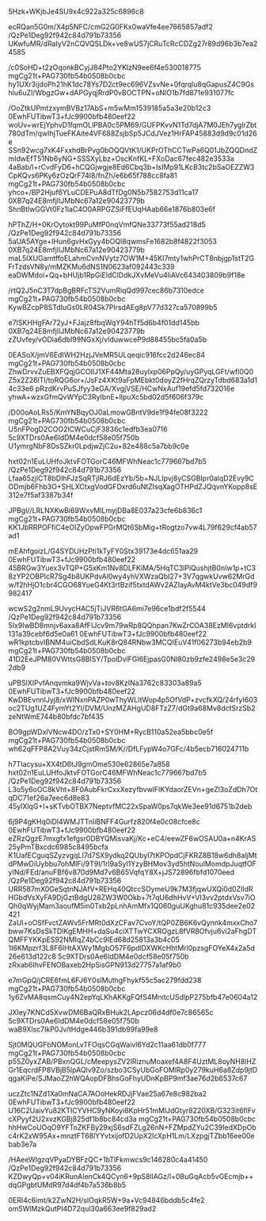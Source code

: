 5Hzk+WKjbJe4SU9x4c922a325c6896c8

ecRQan5G0m/X4p5NFC/cmG2G0FKx0waVfe4ee7665857adf2
/QzPe1Deg92f942c84d791b73356
UKwfuMR/dRaIyV2nCQVQSLDk+ve8wUS7jCRuTcRcCDZg27r89d96b3b7ea24585

/c0SoHD+t2zOqonkBCyjJ84Pto2YKlzN9ee6f4e530018775
mgCg21t+PAG730fb54b0508b0cbc
hy1UXr3ijdoPh21hK1dc78Ys7D2ct9ec696VZsvNe+0fqrqlu8qGapusZ4C9Gshlu6uZl/WbgzGw+dAPGyqjRrdP0vBOCTPN+oNlO1b7fd871e931077fc

/OoZtkUPmtzxymBVBz17AbS+m5wMm1539185a5a3e20b12c3
0EwhFUTibwT3+fJc9900bfb480eef22
woUv+wrEjYphvD1fqmOLlPBA0c5PM69/GUFPKvvN1Td7djA7M0JEh7yglrZbt780dTm/qwIhjTueFKAite4VF688ZsjbSp5JCdJVez1HrFAP45883d9d9c01d26e
SSn92wcg7xK4FxxhdBrPvg0bOQQVtK1/UKPrOThCCTwPa6Q01JbZQQDndZmIdwEfT51Nb6yNG+SSSXyLbz+OscKnfKL+FXoDac67fec482e3533a
4aBab/I+rCvdFyD6+hCQGjwgje8Ed6Cbq3b+IsIMp91LKcB3tc2bSaOEZZW3CpKQvs6PKy6zOzQrF74I8/fnZh/e6b65f788cc8fa81
mgCg21t+PAG730fb54b0508b0cbc
yhco+/BP2Hjuf6YLuCDEPuA8dTfDg0N5b7582753d11ca17
0XB7q24E8mfjIlJMbNc67a12e90423779b
ShnBtlwGGVt0Fz1laC4O0ARPGZSiFfEUqHAab66e1876b803e6f

hPThZ/H+0KrOytokt99PuMfP0nqVmfQNe33773f55ad218d5
/QzPe1Deg92f942c84d791b73356
5aUA5AYge+IHun6gvHxGyy4bOQl8qwmsFe1682b8f4822f3053
0XB7q24E8mfjIlJMbNc67a12e90423779b
maL5IXUGamtffoELahmCvnNVytz7OW1M+45KI7mty1whPrCT8nbjgp1stT2GFrTzdsVN8y/mMZKMu6dNS1N0623af092443c339
eaDWMdoi+Qq+bHUjb1RpGiEldClDdkJXvMeVu4liAVc643403809b9f18e

/rtQ2J5nC3T7dpBgBRFcTS2VumRiqQd997cec86b7310edce
mgCg21t+PAG730fb54b0508b0cbc
KywBZcpP8STdIuGs0LR04Sk7PlrsdAEg8pV77d327ca570899b5

e7ISKHHgFAr72yJ+FJajz8fbqWqY94hTf5d6b4f01dd145bb
0XB7q24E8mfjIlJMbNc67a12e90423779b
zZUvfey/vODia6dbI99NGxXj/vlduwwceP9d88455bc5fa0a5b

0EASoX/jmV6EdIWH2HzjJVeMR5ULqeqic916fcc2d246ec84
mgCg21t+PAG730fb54b0508b0cbc
ZhwDrvvZuEBXFQqjGCOlIJ1XF44Mta28uylxp06PpQy/uyGPyqLGFt/wfl0Q0Z5x2Z26lTl/toRQG6or+/JsFz4XKt9aFpMEbkt0doyZ2fHrqZQrzyTdbd683a1d14c33e6
pRzdKrvPuSJfyy3eGA/XvgjVSE/HCwNxAuf19efd5fd732016e
yhwA+wzxGfmQvWYpC3RyIbnE+lIpuXc5bd02d5f606f379c

/D00oAoLRs5/KmYNBqyOJ0aLmowGBntV9de1f94fe08f3222
mgCg21t+PAG730fb54b0508b0cbc
U5nFPogD2COO2lCWCuCjF3836c1edfb3ea0716
5c9XTDrs0Ae6IdDM4e0dcf58e05f750b
U1ymrgNbF8DsSZkr0LpdjwZjC2u+82e488c5a7bb9c0e

hxt02n1EuLUHfoJktvFOTGorC46MFWhNeac1c779667bd7b5
/QzPe1Deg92f942c84d791b73356
Lfaa65zjlCT8bDlhFJzSqRTjlRJ6dEzYb/5b+NJLIpvj8yCSGBIpr0alqD2Evy9CODmjb6Fhb3O+SHLXCtxgVodGFDxrd6uNtZIsqXagOTHPdZJQqvnYKopp8sE312e7f5af3387b34f

JPBgl//LRLNXKwBi69WxvMILmyjDBa8E037a23cfe6b836c1
mgCg21t+PAG730fb54b0508b0cbc
KK1JbRRPOFfiC4eOIZyOpwFPGrMQt6SbMig+tRogtzo7vw4L79f629cf4ab57ad1

mEAhfgoizL/G4SYDUHzPti1kTyFY0Stx39173e4dc651aa29
0EwhFUTibwT3+fJc9900bfb480eef22
45BRGw3Yuex3vTQP+G5xKm1Nv8DLFKiMA/5HqTC3lPiQushjtB0nIw1p+tC38zYP2OBPIcR7Sg4b8UKPdvAl0wy4yhVXWzaQbI27+3V7qgwkUvw62MrGdw/f2hHjO1cbr4CGO68YueG4Kt3rtBzif5txtdAWv2AZIayAvM4ktVe3bc049df9982417

wcwS2g2nmL9UvycHAC5jTiJVR6tGA6mi7e96ce1bdf2f5544
/QzPe1Deg92f942c84d791b73356
5Ix9IwBD8mnjv6axa8AfFIJcv9m79wRp8QQhpan7KwZrCOA38EzMI6vptdrkl131a39cebf6d5e0a61
0EwhFUTibwT3+fJc9900bfb480eef22
wR1kptcbvIBNM4uiCbdSdLKuK8rQ84RNbw3MCQIEuV41f06273b94eb2b9
mgCg21t+PAG730fb54b0508b0cbc
41D2EeJPM80VWttsG8BlSY/TpolDvlFGI6EjpasG0NI80zb9zfe2498e5e3c292db9

uPBSlXIPvfAnqvmka9WjvVa+tov8KzINa3762c83303a89a5
0EwhFUTibwT3+fJc9900bfb480eef22
KwDBEvnnIJyj8/xWINxnPAZP0wThyWLltWop4p5OfVdP+zvcfkXQ/24rfyI603oc2TUg1UZ4FymYt2Yl/DVM/UnzMZAHgUD8FTzZ7/dGt9a68Mv8dctSrzSb2zeNtWmE744b80bfdc7bf435

BO9gpWDxIVNcw4DO/zTx0+SY0HM+RycB110a52ea5bbc0e5f
mgCg21t+PAG730fb54b0508b0cbc
wh62qFFP8A2Vuy34zCjstRmSM/K//DfLFypW4o7GFc/4b5ecb716024711b

h7TIacysu+XX4tD6tJ9gmOme530e62865e7a858
hxt02n1EuLUHfoJktvFOTGorC46MFWhNeac1c779667bd7b5
/QzPe1Deg92f942c84d791b73356
L3o5y6oOC8kVht+8F0AubFkrCxxXezyfbvwlFlKYdaorZEVn+geZl3oZdDh7OtqDC71ef26a7eec6d8e83
45ylXlqG+I+sKTvbOTBX7NeptvfMC22xSpaW0ps7qkWe3ee91d6751b2deb

6j9P4gKHq0iDl4WMJTTnIiBNFF4Gurfz820f4e0c08cfce8c
0EwhFUTibwT3+fJc9900bfb480eef22
eZRzQgzE7mxgfx1efgsr0DBYQMisvaKj/Kc+eC4/eewZF6wOSAU0a+n4KrAS25yPmTBxcdc6985c8495bcfa
K1UafECguqSZyzvgqLI7d7SX9ydkq2QUbyl7tKPOpdCjFKRZ8B18w6dh8aljMtdPMwDiUybbu7ohMlFi/9T9l/1rl9aSyl1YzyBHMov3yd5htNoulMomdpJuqtfOFyINd/FEd/anuFBf6v870d9Md7v6B65VqfqY8X+jJS72896fbfd1070eed
/QzPe1Deg92f942c84d791b73356
URR587mX0GeSqtnNJAfV+REHq40QtccSOymeU9k7M3fjqwUXQi0d0ZIldRHGbdVsXyFA9DjGztBdgU28ZW3W0Okb+7t7qU6dhHvV+VI3vv2ptdxVsv7iOQh0qWyjMam3aoufM5in0Txb2pLnhAmMfx1Q060guUKghu81c935dee2e02421
ZaUl+oOSfFvctZAWv5FrMRt0dXzCFav7CvoY/tQP0ZB6K6vQynnk4mxxCho7bww7KsDsSkTDlKgEMHH+daSu4ciXTTwYCXROgzL8fVR8Ofvju6vi2aFhgDTQMFFYKKpES92NMIqZ4bCc9IEd68d25813a3b4c05
1I6KMpzrf3L8F6IHtAXWy1MgbO57F6pdlDXWKcHhtMrl0pzsgFOYeX4x2a5d26e613d122c8
5c9XTDrs0Ae6IdDM4e0dcf58e05f750b
zRxab6IhvFENOBaxeb2HpSisGPN913d27757a1af9b0

e7mGpQ/jCRE6fmL6FJ6Y0sIMuthgFhykf55c5ac279fdd238
mgCg21t+PAG730fb54b0508b0cbc
1y6ZvMA8qsmCuy4N2epYqLKhAKKgFQfS4MnitcUSdlpP275bfb47e0604a12

JXIey7KNCd5XvwDM6BaQRxBHuk2LApcz06d4df0e7c86565c
5c9XTDrs0Ae6IdDM4e0dcf58e05f750b
waB9Xlsc7IkP0Jv/tHdge446b391db99fa99e8

Sjt0MQUGFbNOMonLvTFOqsCGqWaivl6Yd2c11aa61db0f777
mgCg21t+PAG730fb54b0508b0cbc
p55Z0yxZAB/PBxnQGL/cMeepysZV2lRiznuMoaxef4A8F4UztML8oyNH8lHZGr1EqcrdFP8VBjB5lpAQlv9Zo/szbo3CSyUbGoFOMlRp0y279kuH6a8Zdp9jtDqgaKiPe/SJMaoZ2hWQAopDFBhsGoFhyUDnKpBP9mf3ae76d2b6537c67

uczZtc1NZd1Xa0mNaCA7AOoHekRDJjFVae25a67e8c982ba2
0EwhFUTibwT3+fJc9900bfb480eef22
U16C2UaivYu82KTICYVHC9yNKoyi8KpHr51mMlJdGtyr8220XB/G323it6flFvcXPyyf2U2xvzKGBj825df1b8bc84cd3a
mgCg21t+PAG730fb54b0508b0cbc
hhHwCoUOqO9YFToZKFBy29xjS6sdFZLg26nN+FZMpdZYu2C39IedXDpObc4rK2xW95Ax+mnztFT68lYYvtxijofD2UpX2lcXpH1Lm/LXzpgjTZbb16ee00ebab3e7a

/HAeeWIgzqVPyaDYBFzQC+1bTlFkmwcs9c146280c4a41450
/QzPe1Deg92f942c84d791b73356
KZDwyQp+v04iKRunAIenCk4QCyn6+9pS8llAGz/l+0BuGqAcb5vGEcmjb++dqGPgbtUMdR97d4df4b7a536b8b5

0ERl4c6imt/k2ZwN2H/sIOqkR5W+9a+Vc94846bddb5c4fe2
om5WlMzkQutPI4D72qul30a663ee9f829ad2
